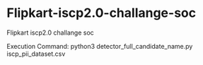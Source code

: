 # Flipkart-iscp2.0-challange-soc
Flipkart iscp2.0 challange soc

Execution Command: 
python3 detector_full_candidate_name.py iscp_pii_dataset.csv
